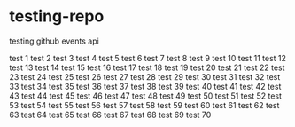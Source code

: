 testing-repo
============

testing github events api

test 1
test 2
test 3
test 4
test 5
test 6
test 7
test 8
test 9
test 10
test 11
test 12
test 13
test 14
test 15
test 16
test 17
test 18
test 19
test 20
test 21
test 22
test 23
test 24
test 25
test 26
test 27
test 28
test 29
test 30
test 31
test 32
test 33
test 34
test 35
test 36
test 37
test 38
test 39
test 40
test 41
test 42
test 43
test 44
test 45
test 46
test 47
test 48
test 49
test 50
test 51
test 52
test 53
test 54
test 55
test 56
test 57
test 58
test 59
test 60
test 61
test 62
test 63
test 64
test 65
test 66
test 67
test 68
test 69
test 70
